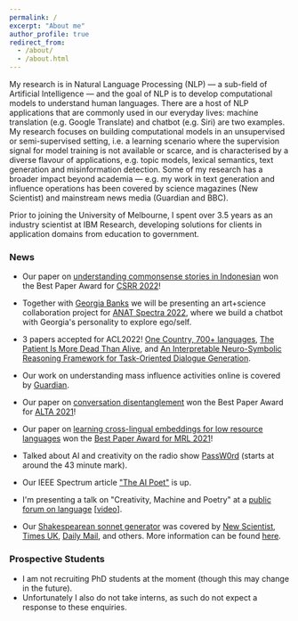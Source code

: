 ```yaml
---
permalink: /
excerpt: "About me"
author_profile: true
redirect_from: 
  - /about/
  - /about.html
---
```


My research is in Natural Language Processing (NLP) &mdash; a sub-field of Artificial Intelligence &mdash; and the goal of NLP is to develop computational models to understand human languages. There are a host of NLP applications that are commonly used in our everyday lives: machine translation (e.g. Google Translate) and chatbot (e.g. Siri) are two examples. My research focuses on building computational models in an unsupervised or semi-supervised setting, i.e. a learning scenario where the supervision signal for model training is not available or scarce, and is characterised by a diverse flavour of applications, e.g. topic models, lexical semantics, text generation and misinformation detection. Some of my research has a broader impact beyond academia &mdash; e.g. my work in text generation and influence operations has been covered by science magazines (New Scientist) and mainstream news media (Guardian and BBC).

Prior to joining the University of Melbourne, I spent over 3.5 years as an industry scientist at IBM Research, developing solutions for clients in application domains from education to government. 

### News

- Our paper on [understanding commonsense stories in Indonesian](https://openreview.net/forum?id=zPFbyqOX8Cx) won the Best Paper Award for [CSRR 2022](https://csrr-workshop.github.io/)!

- Together with [Georgia Banks](https://www.georgiabanks.info/) we will be presenting an art+science collaboration project for [ANAT Spectra 2022](https://events.humanitix.com/spectravision), where we build a chatbot with Georgia's personality to explore ego/self.

- 3 papers accepted for ACL2022! [One Country, 700+ languages](https://openreview.net/forum?id=zZOyzUCFFt), [The Patient Is More Dead Than Alive](https://openreview.net/forum?id=YDwkCkgFFFn), and [An Interpretable Neuro-Symbolic Reasoning Framework for Task-Oriented Dialogue Generation](https://arxiv.org/abs/2203.05843).

- Our work on understanding mass influence activities online is covered by [Guardian](https://www.theguardian.com/australia-news/2021/dec/10/cyberwarfare-report-australias-democracy-faces-existential-threat-from-mass-influence-of-foreign-powers-and-social-media).

- Our paper on [conversation disentanglement](https://alta2021.alta.asn.au/files/ALTA2021-proceedings-draft.pdf#page=11) won the Best Paper Award for [ALTA 2021](https://alta2021.alta.asn.au/)!

- Our paper on [learning cross-lingual embeddings for low resource languages](https://aclanthology.org/2021.mrl-1.2.pdf) won the [Best Paper Award for MRL 2021](https://sites.google.com/view/mrl-2021/best-papers)!
- Talked about AI and creativity on the radio show [PassW0rd](https://www.mixcloud.com/FI_PassW0rd/passw0rd-creativity-and-ai/) (starts at around the 43 minute mark).
- Our IEEE Spectrum article ["The AI Poet"](https://spectrum.ieee.org/artificial-intelligence/machine-learning/this-ai-poet-mastered-rhythm-rhyme-and-natural-language-to-write-like-shakespeare) 
is up.
- I'm presenting a talk on "Creativity, Machine and Poetry" at a [public forum on language](https://art-museum.unimelb.edu.au/events/language/) [[video](https://www.youtube.com/watch?v=cHUIFKhPPyo)].
- Our [Shakespearean sonnet generator](https://www.aclweb.org/anthology/P18-1181) was covered by [New Scientist](https://www.newscientist.com/article/2175301-ai-creates-shakespearean-sonnets-and-theyre-actually-quite-good/), [Times UK](https://www.thetimes.co.uk/article/computers-produce-poetry-by-the-meter-vk80077zl), [Daily Mail](http://www.dailymail.co.uk/sciencetech/article-6000619/Can-spot-real-Shakespeare-sonnet-AI-learns-write-poetry.html), and others. More information can be found [here](https://github.com/jhlau/deepspeare#media-coverage).

### Prospective Students

- I am not recruiting PhD students at the moment (though this may change in the future).
- Unfortunately I also do not take interns, as such do not expect a response to these enquiries.
